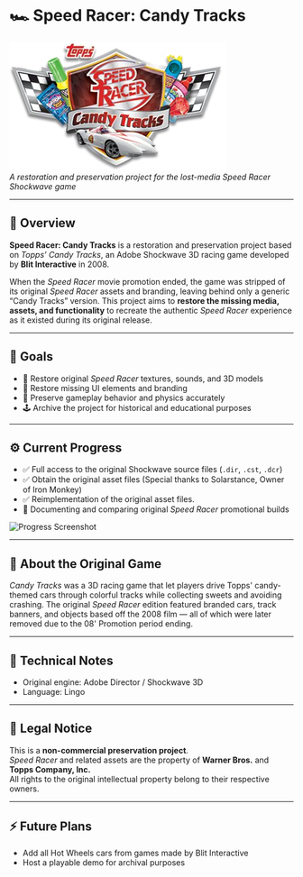 # 🏎️ Speed Racer: Candy Tracks
![Banner](assets/images/47.png)  
*A restoration and preservation project for the lost-media Speed Racer Shockwave game*

---

## 📖 Overview
**Speed Racer: Candy Tracks** is a restoration and preservation project based on *Topps’ Candy Tracks*, an Adobe Shockwave 3D racing game developed by **Blit Interactive** in 2008.

When the *Speed Racer* movie promotion ended, the game was stripped of its original *Speed Racer* assets and branding, leaving behind only a generic “Candy Tracks” version. This project aims to **restore the missing media, assets, and functionality** to recreate the authentic *Speed Racer* experience as it existed during its original release.

---

## 🎯 Goals
- 🏁 Restore original *Speed Racer* textures, sounds, and 3D models  
- 🎨 Restore missing UI elements and branding 
- 🧩 Preserve gameplay behavior and physics accurately  
- 🕹️ Archive the project for historical and educational purposes  

---

## ⚙️ Current Progress
- ✅ Full access to the original Shockwave source files (`.dir`, `.cst`, `.dcr`)  
- ✅ Obtain the original asset files (Special thanks to Solarstance, Owner of Iron Monkey)
- ✅ Reimplementation of the original asset files.
- 🧱 Documenting and comparing original *Speed Racer* promotional builds  

![Progress Screenshot](assets/images/progress_screenshot.png)

---

## 🧠 About the Original Game
*Candy Tracks* was a 3D racing game that let players drive Topps' candy-themed cars through colorful tracks while collecting sweets and avoiding crashing. The original *Speed Racer* edition featured branded cars, track banners, and objects based off the 2008 film — all of which were later removed due to the 08' Promotion period ending.

---

## 🧩 Technical Notes
- Original engine: Adobe Director / Shockwave 3D  
- Language: Lingo  

---

## 📜 Legal Notice
This is a **non-commercial preservation project**.  
*Speed Racer* and related assets are the property of **Warner Bros.** and **Topps Company, Inc.**  
All rights to the original intellectual property belong to their respective owners.

---

## ⚡ Future Plans
- Add all Hot Wheels cars from games made by Blit Interactive
- Host a playable demo for archival purposes

